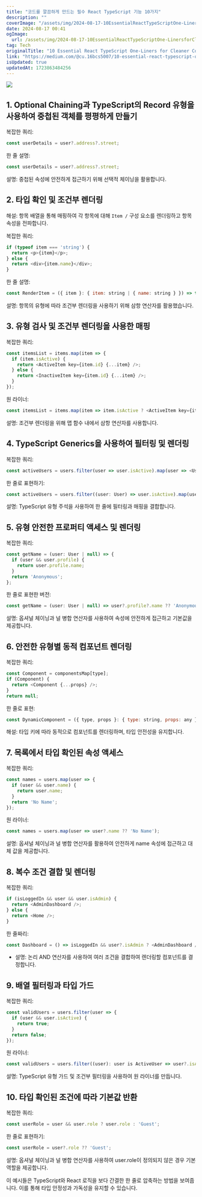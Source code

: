 ```yaml
---
title: "코드를 깔끔하게 만드는 필수 React TypeScript 기능 10가지"
description: ""
coverImage: "/assets/img/2024-08-17-10EssentialReactTypeScriptOne-LinersforCleanerCode_0.png"
date: 2024-08-17 00:41
ogImage: 
  url: /assets/img/2024-08-17-10EssentialReactTypeScriptOne-LinersforCleanerCode_0.png
tag: Tech
originalTitle: "10 Essential React TypeScript One-Liners for Cleaner Code"
link: "https://medium.com/@cu.16bcs5007/10-essential-react-typescript-one-liners-for-cleaner-code-6c25ca3fa96c"
isUpdated: true
updatedAt: 1723863484256
---
```



<img src="/assets/img/2024-08-17-10EssentialReactTypeScriptOne-LinersforCleanerCode_0.png" />

## 1. Optional Chaining과 TypeScript의 Record 유형을 사용하여 중첩된 객체를 평평하게 만들기

복잡한 쿼리:

```js
const userDetails = user?.address?.street;
```

<div class="content-ad"></div>

한 줄 설명:

```js
const userDetails = user?.address?.street;
```

설명: 중첩된 속성에 안전하게 접근하기 위해 선택적 체이닝을 활용합니다.

## 2. 타입 확인 및 조건부 렌더링

<div class="content-ad"></div>

해설: 항목 배열을 통해 매핑하여 각 항목에 대해 `Item /` 구성 요소를 렌더링하고 항목 속성을 전파합니다.

복잡한 쿼리:

```js
if (typeof item === 'string') {
  return <p>{item}</p>;
} else {
  return <div>{item.name}</div>;
}
```

한 줄 설명:

<div class="content-ad"></div>

```js
const RenderItem = ({ item }: { item: string | { name: string } }) => typeof item === 'string' ? <p>{item}</p> : <div>{item.name}</div>;
```

설명: 항목의 유형에 따라 조건부 렌더링을 사용하기 위해 삼항 연산자를 활용했습니다.

## 3. 유형 검사 및 조건부 렌더링을 사용한 매핑

복잡한 쿼리:

<div class="content-ad"></div>

```js
const itemsList = items.map(item => {
  if (item.isActive) {
    return <ActiveItem key={item.id} {...item} />;
  } else {
    return <InactiveItem key={item.id} {...item} />;
  }
});
```

원 라이너:

```js
const itemsList = items.map(item => item.isActive ? <ActiveItem key={item.id} {...item} /> : <InactiveItem key={item.id} {...item} />);
```

설명: 조건부 렌더링을 위해 맵 함수 내에서 삼항 연산자를 사용합니다.

<div class="content-ad"></div>

## 4. TypeScript Generics을 사용하여 필터링 및 렌더링

복잡한 쿼리:

```js
const activeUsers = users.filter(user => user.isActive).map(user => <UserCard key={user.id} user={user} />);
```

한 줄로 표현하기:

<div class="content-ad"></div>

```js
const activeUsers = users.filter((user: User) => user.isActive).map(user => <UserCard key={user.id} user={user} />);
```

설명: TypeScript 유형 주석을 사용하여 한 줄에 필터링과 매핑을 결합합니다.

## 5. 유형 안전한 프로퍼티 액세스 및 렌더링

복잡한 쿼리:

<div class="content-ad"></div>

```js
const getName = (user: User | null) => {
  if (user && user.profile) {
    return user.profile.name;
  }
  return 'Anonymous';
};
```

한 줄로 표현한 버전:

```js
const getName = (user: User | null) => user?.profile?.name ?? 'Anonymous';
```

설명: 옵셔널 체이닝과 널 병합 연산자를 사용하여 속성에 안전하게 접근하고 기본값을 제공합니다.


<div class="content-ad"></div>

## 6. 안전한 유형별 동적 컴포넌트 렌더링

복잡한 쿼리:

```js
const Component = componentsMap[type];
if (Component) {
  return <Component {...props} />;
}
return null;
```

한 줄로 표현:

<div class="content-ad"></div>

```js
const DynamicComponent = ({ type, props }: { type: string, props: any }) => componentsMap[type] ? React.createElement(componentsMap[type], props) : null;
```

해설: 타입 키에 따라 동적으로 컴포넌트를 렌더링하며, 타입 안전성을 유지합니다.

## 7. 목록에서 타입 확인된 속성 액세스

복잡한 쿼리: 

<div class="content-ad"></div>

```js
const names = users.map(user => {
  if (user && user.name) {
    return user.name;
  }
  return 'No Name';
});
```

원 라이너:

```js
const names = users.map(user => user?.name ?? 'No Name');
```

설명: 옵셔널 체이닝과 널 병합 연산자를 활용하여 안전하게 name 속성에 접근하고 대체 값을 제공합니다.

<div class="content-ad"></div>

## 8. 복수 조건 결합 및 렌더링

복잡한 쿼리:

```js
if (isLoggedIn && user && user.isAdmin) {
  return <AdminDashboard />;
} else {
  return <Home />;
}
```

한 줄짜리:

<div class="content-ad"></div>

```js
const Dashboard = () => isLoggedIn && user?.isAdmin ? <AdminDashboard /> : <Home />;
```

- 설명: 논리 AND 연산자를 사용하여 여러 조건을 결합하여 렌더링할 컴포넌트를 결정합니다.

## 9. 배열 필터링과 타입 가드

복잡한 쿼리:

<div class="content-ad"></div>

```js
const validUsers = users.filter(user => {
  if (user && user.isActive) {
    return true;
  }
  return false;
});
```

원 라이너:

```js
const validUsers = users.filter((user): user is ActiveUser => user?.isActive);
```

설명: TypeScript 유형 가드 및 조건부 필터링을 사용하여 원 라이너를 만듭니다.

<div class="content-ad"></div>

## 10. 타입 확인된 조건에 따라 기본값 반환

복잡한 쿼리:

```js
const userRole = user && user.role ? user.role : 'Guest';
```

한 줄로 표현하기:

<div class="content-ad"></div>

```js
const userRole = user?.role ?? 'Guest';
```

설명: 옵셔널 체이닝과 널 병합 연산자를 사용하여 user.role이 정의되지 않은 경우 기본 역할을 제공합니다.

이 예시들은 TypeScript와 React 로직을 보다 간결한 한 줄로 압축하는 방법을 보여줍니다. 이를 통해 타입 안정성과 가독성을 유지할 수 있습니다.